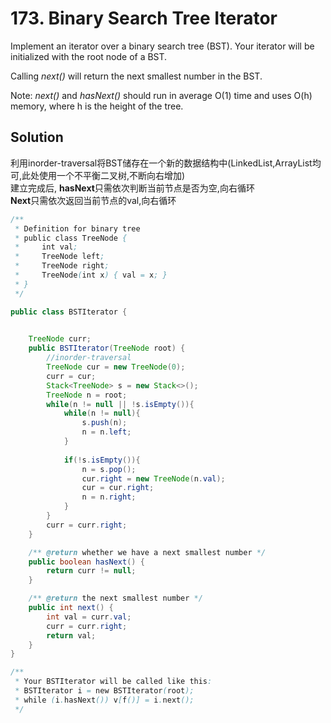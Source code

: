 # 173. Binary Search Tree Iterator

Implement an iterator over a binary search tree (BST). Your iterator will be initialized with the root node of a BST.

Calling *next()* will return the next smallest number in the BST.

Note: *next()* and *hasNext()* should run in average O(1) time and uses O(h) memory, where h is the height of the tree.


## Solution

利用inorder-traversal将BST储存在一个新的数据结构中(LinkedList,ArrayList均可,此处使用一个不平衡二叉树,不断向右增加)  
建立完成后, **hasNext**只需依次判断当前节点是否为空,向右循环  
**Next**只需依次返回当前节点的val,向右循环
``` java
/**
 * Definition for binary tree
 * public class TreeNode {
 *     int val;
 *     TreeNode left;
 *     TreeNode right;
 *     TreeNode(int x) { val = x; }
 * }
 */

public class BSTIterator {

    
    TreeNode curr;
    public BSTIterator(TreeNode root) {
        //inorder-traversal
        TreeNode cur = new TreeNode(0);
        curr = cur;
        Stack<TreeNode> s = new Stack<>();
        TreeNode n = root;
        while(n != null || !s.isEmpty()){
            while(n != null){
                s.push(n);
                n = n.left;
            }
            
            if(!s.isEmpty()){
                n = s.pop();
                cur.right = new TreeNode(n.val);
                cur = cur.right;
                n = n.right;
            }
        }
        curr = curr.right;
    }

    /** @return whether we have a next smallest number */
    public boolean hasNext() {
        return curr != null;
    }

    /** @return the next smallest number */
    public int next() {
        int val = curr.val;
        curr = curr.right;
        return val;
    }
}

/**
 * Your BSTIterator will be called like this:
 * BSTIterator i = new BSTIterator(root);
 * while (i.hasNext()) v[f()] = i.next();
 */
 ```